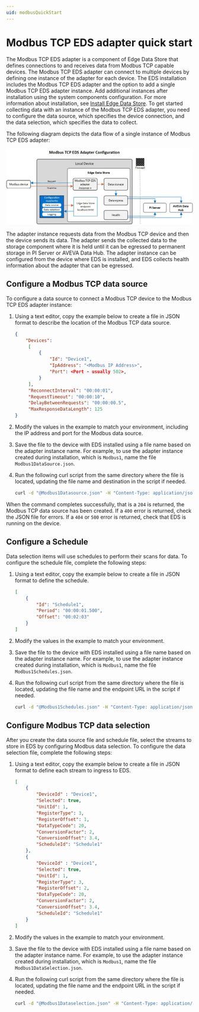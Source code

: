```yaml
---
uid: modbusQuickStart
---
```


# Modbus TCP EDS adapter quick start

The Modbus TCP EDS adapter is a component of Edge Data Store that defines connections to and receives data from Modbus TCP capable devices. The Modbus TCP EDS adapter can connect to multiple devices by defining one instance of the adapter for each device. The EDS installation includes the Modbus TCP EDS adapter and the option to add a single Modbus TCP EDS adapter instance. Add additional instances after installation using the system components configuration. For more information about installation, see [Install Edge Data Store](xref:InstallEdgeDataStore). To get started collecting data with an instance of the Modbus TCP EDS adapter, you need to configure the data source, which specifies the device connection, and the data selection, which specifies the data to collect.

The following diagram depicts the data flow of a single instance of Modbus TCP EDS adapter:

![Modbus TCP EDS](../../content/images/ModbusTCP.jpg "Modbus TCP EDS")

The adapter instance requests data from the Modbus TCP device and then the device sends its data. The adapter sends the collected data to the storage component where it is held until it can be egressed to permanent storage in PI Server or AVEVA Data Hub. The adapter instance can be configured from the device where EDS is installed, and EDS collects health information about the adapter that can be egressed.

## Configure a Modbus TCP data source

To configure a data source to connect a Modbus TCP device to the Modbus TCP EDS adapter instance:

1. Using a text editor, copy the example below to create a file in JSON format to describe the location of the Modbus TCP data source.

   ```json
   {
       "Devices":
        [
            {
                "Id": "Device1",
                "IpAddress": "<Modbus IP Address>",
                "Port": <Port - usually 502>,
            }
        ],
        "ReconnectInterval": "00:00:01",
        "RequestTimeout": "00:00:10",
        "DelayBetweenRequests": "00:00:00.5",
        "MaxResponseDataLength": 125
   }
   ```

1. Modify the values in the example to match your environment, including the IP address and port for the Modbus data source.

1. Save the file to the device with EDS installed using a file name based on the adapter instance name. For example, to use the adapter instance created during installation, which is `Modbus1`, name the file `Modbus1DataSource.json`.

1. Run the following curl script from the same directory where the file is located, updating the file name and destination in the script if needed.

   ```bash
   curl -d "@Modbus1Datasource.json" -H "Content-Type: application/json" -X PUT http://localhost:5590/api/v1/configuration/Modbus1/Datasource
   ```

When the command completes successfully, that is a `204` is returned, the Modbus TCP data source has been created. If a `400` error is returned, check the JSON file for errors. If a `404` or `500` error is returned, check that EDS is running on the device.

## Configure a Schedule

Data selection items will use schedules to perform their scans for data. To configure the schedule file, complete the following steps:

1. Using a text editor, copy the example below to create a file in JSON format to define the schedule.

    ```json
    [
        {
            "Id": "Schedule1",
            "Period": "00:00:01.500",
            "Offset": "00:02:03"
        }
    ]
    ```

1. Modify the values in the example to match your environment.

1. Save the file to the device with EDS installed using a file name based on the adapter instance name. For example, to use the adapter instance created during installation, which is `Modbus1`, name the file `Modbus1Schedules.json`.

1. Run the following curl script from the same directory where the file is located, updating the file name and the endpoint URL in the script if needed.

   ```bash
   curl -d "@Modbus1Schedules.json" -H "Content-Type: application/json" -X PUT http://localhost:5590/api/v1/configuration/Modbus1/Schedules
   ```

## Configure Modbus TCP data selection

After you create the data source file and schedule file, select the streams to store in EDS by configuring Modbus data selection. To configure the data selection file, complete the following steps:

1. Using a text editor, copy the example below to create a file in JSON format to define each stream to ingress to EDS.

   ```json
   [
       {
           "DeviceId" : "Device1",
           "Selected": true,
           "UnitId": 1,
           "RegisterType": 3,
           "RegisterOffset": 1,
           "DataTypeCode": 20,
           "ConversionFactor": 2,
           "ConversionOffset": 3.4,
           "ScheduleId": "Schedule1"
       },
       {
           "DeviceId" : "Device1",
           "Selected": true,
           "UnitId": 1,
           "RegisterType": 3,
           "RegisterOffset": 2,
           "DataTypeCode": 20,
           "ConversionFactor": 2,
           "ConversionOffset": 3.4,
           "ScheduleId": "Schedule1"
       }
   ]
   ```

1. Modify the values in the example to match your environment.

1. Save the file to the device with EDS installed using a file name based on the adapter instance name. For example, to use the adapter instance created during installation, which is `Modbus1`, name the file `Modbus1DataSelection.json`.

1. Run the following curl script from the same directory where the file is located, updating the file name and the endpoint URL in the script if needed.

   ```bash
   curl -d "@Modbus1Dataselection.json" -H "Content-Type: application/json" -X PUT http://localhost:5590/api/v1/configuration/Modbus1/Dataselection
   ```
